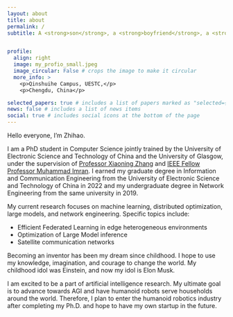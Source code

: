 ```yaml
---
layout: about
title: about
permalink: /
subtitle: A <strong>son</strong>, a <strong>boyfriend</strong>, a <strong>blogger</strong> and a  <strong>PhD</strong> at <a href='https://www.uestc.edu.cn'>University of Electronic Science and Technology of China</a> and <a href='https://www.gla.ac.uk/'>University of Glasgow</a>. Focused on <strong>Machine Learning</strong>, <strong>Edge Computing</strong>, and <strong>Network Engineering</strong>. 


profile:
  align: right
  image: my_profio_small.jpeg
  image_circular: False # crops the image to make it circular
  more_info: >
    <p>Qinshuihe Campus, UESTC,</p>
    <p>Chengdu, China</p>

selected_papers: true # includes a list of papers marked as "selected={true}"
news: false # includes a list of news items
social: true # includes social icons at the bottom of the page
---
```



Hello everyone, I’m Zhihao. 

I am a PhD student in Computer Science jointly trained by the University of Electronic Science and Technology of China and the University of Glasgow, under the supervision of [Professor Xiaoning Zhang](https://www.sice.uestc.edu.cn/info/1450/11646.htm)  and [IEEE Fellow Professor Muhammad Imran](https://www.gla.ac.uk/schools/engineering/staff/muhammadimran/). I earned my graduate degree in Information and Communication Engineering from the University of Electronic Science and Technology of China in 2022 and my undergraduate degree in Network Engineering from the same university in 2019.

My current research focuses on machine learning, distributed optimization, large models, and network engineering. Specific topics include:

- Efficient Federated Learning in edge heterogeneous environments
- Optimization of Large Model inference
- Satellite communication networks

Becoming an inventor has been my dream since childhood. I hope to use my knowledge, imagination, and courage to change the world. My childhood idol was Einstein, and now my idol is Elon Musk.

I am excited to be a part of artificial intelligence research. My ultimate goal is to advance towards AGI and have humanoid robots serve households around the world. Therefore, I plan to enter the humanoid robotics industry after completing my Ph.D. and hope to have my own startup in the future.
